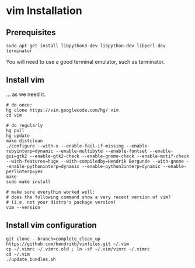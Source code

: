 vim Installation
==
Prerequisites
---
```
sudo apt-get install libpython3-dev libpython-dev libperl-dev terminator
```
You will need to use a good terminal emulator, such as terminator.

Install vim
---
... as we need it.

```
# do once:
hg clone https://vim.googlecode.com/hg/ vim
cd vim

# do regularly
hg pull
hg update
make distclean
./configure --with-x --enable-fail-if-missing --enable-rubyinterp=dynamic --enable-multibyte --enable-fontset --enable-gui=gtk2 --enable-gtk2-check --enable-gnome-check --enable-motif-check --with-features=huge --with-compiledby=Hendrik Bergunde --with-gnome --enable-pythoninterp=dynamic --enable-python3interp=dynamic --enable-perlinterp=yes
make
sudo make install

# make sure everythin worked well:
# does the following command show a very recent version of vim?
# (i.e. not your distro's package version)
vim --version
```

Install vim configuration
---

```
git clone --branch=complete_clean_up https://github.com/hendrikb/vimfiles.git ~/.vim
cp ~/.vimrc ~/.vimrc.old ; ln -sf ~/.vim/vimrc ~/.vimrc
cd ~/.vim
./update_bundles.sh
```
